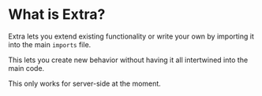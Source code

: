 # What is Extra?

Extra lets you extend existing functionality or write your own by importing it into the main `imports` file.

This lets you create new behavior without having it all intertwined into the main code.

This only works for server-side at the moment.
